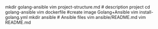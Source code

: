 mkdir golang-ansible
vim project-structure.md # description project
cd golang-ansible
vim dockerfile #create image Golang+Ansible
vim install-golang.yml
mkdir ansible # Ansible files
vim ansible/README.md
vim README.md
